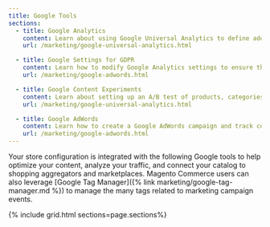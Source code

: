 ```yaml
---
title: Google Tools
sections:
  - title: Google Analytics
    content: Learn about using Google Universal Analytics to define additional custom dimensions and metrics for tracking, with support for offline and mobile app interactions, and access to ongoing updates. 
    url: /marketing/google-universal-analytics.html

  - title: Google Settings for GDPR
    content: Learn how to modify Google Analytics settings to ensure that your use of customer data remains in compliance with the General Data Protection Regulation (GDPR). 
    url: /marketing/google-adwords.html

  - title: Google Content Experiments
    content: Learn about setting up an A/B test of products, categories, or content pages using Google Analytics Content Experiments.
    url: /marketing/google-universal-analytics.html

  - title: Google AdWords
    content: Learn how to create a Google AdWords campaign and track conversions for your store. 
    url: /marketing/google-adwords.html
---
```


Your store configuration is integrated with the following Google tools to help optimize your content, analyze your traffic, and connect your catalog to shopping aggregators and marketplaces. <!--{%- if "Default.EE-B2B" contains site.edition -%}--> Magento Commerce users can also leverage [Google Tag Manager]({% link marketing/google-tag-manager.md %}) to manage the many tags related to marketing campaign events.<!--{%- endif -%}-->

{% include grid.html sections=page.sections%}